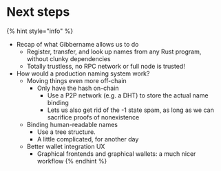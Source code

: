 # Next steps

{% hint style="info" %}
* Recap of what Gibbername allows us to do
  * Register, transfer, and look up names from any Rust program, without clunky dependencies
  * Totally trustless, no RPC network or full node is trusted!
* How would a production naming system work?
  * Moving things even more off-chain
    * Only have the hash on-chain
      * Use a P2P network (e.g. a DHT) to store the actual name binding
      * Lets us also get rid of the -1 state spam, as long as we can sacrifice proofs of nonexistence
  * Binding human-readable names
    * Use a tree structure.
    * A little complicated, for another day
  * Better wallet integration UX
    * Graphical frontends and graphical wallets: a much nicer workflow
{% endhint %}
